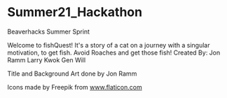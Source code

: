 # Summer21_Hackathon
Beaverhacks Summer Sprint

Welcome to fishQuest!
It's a story of a cat on a journey with a singular motivation, to get fish. Avoid Roaches and get those fish!
Created By:
Jon Ramm
Larry Kwok
Gen Will

Title and Background Art done by Jon Ramm


Icons made by Freepik from www.flaticon.com
